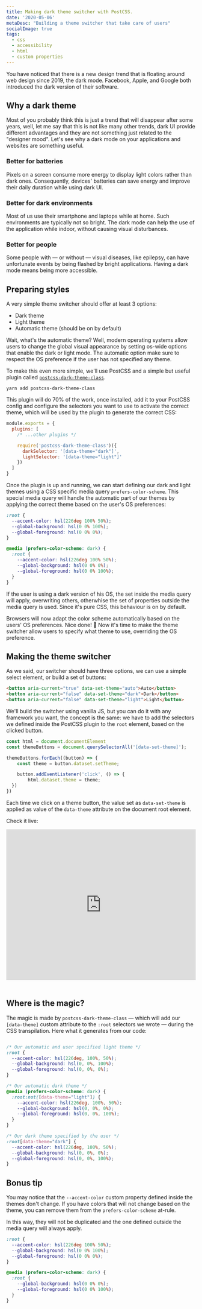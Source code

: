 ```yaml
---
title: Making dark theme switcher with PostCSS.
date: '2020-05-06'
metaDesc: "Building a theme switcher that take care of users"
socialImage: true
tags:
  - css
  - accessibility
  - html
  - custom properties
---
```


You have noticed that there is a new design trend that is floating around web design since 2019, the dark mode. Facebook, Apple, and Google both introduced the dark version of their software.

## Why a dark theme

Most of you probably think this is just a trend that will disappear after some years, well, let me say that this is not like many other trends, dark UI provide different advantages and they are not something just related to the "designer mood". Let's see why a dark mode on your applications and websites are something useful.

### Better for batteries

Pixels on a screen consume more energy to display light colors rather than dark ones. Consequently, devices' batteries can save energy and improve their daily duration while using dark UI.

### Better for dark environments

Most of us use their smartphone and laptops while at home. Such environments are typically not so bright. The dark mode can help the use of the application while indoor, without causing visual disturbances.

### Better for people

Some people with — or without — visual diseases, like epilepsy, can have unfortunate events by being flashed by bright applications. Having a dark mode means being more accessible.

## Preparing styles

A very simple theme switcher should offer at least 3 options:

- Dark theme
- Light theme
- Automatic theme (should be on by default)

Wait, what's the automatic theme? Well, modern operating systems allow users to change the global visual appearance by setting os-wide options that enable the dark or light mode. The automatic option make sure to respect the OS preference if the user has not specified any theme.

To make this even more simple, we'll use PostCSS and a simple but useful plugin called [`postcss-dark-theme-class`](https://github.com/postcss/postcss-dark-theme-class).

```shell
yarn add postcss-dark-theme-class
```

This plugin will do 70% of the work, once installed, add it to your PostCSS config and configure the selectors you want to use to activate the correct theme, which will be used by the plugin to generate the correct CSS:

```js
module.exports = {
  plugins: [
    /* ...other plugins */

    require('postcss-dark-theme-class')({
      darkSelector: '[data-theme="dark"]',
      lightSelector: '[data-theme="light"]'
    })
  ]
}
```

Once the plugin is up and running, we can start defining our dark and light themes using a CSS specific media query `prefers-color-scheme`. This special media query will handle the automatic part of our themes by applying the correct theme based on the user's OS preferences:

```css
:root {
  --accent-color: hsl(226deg 100% 50%);
  --global-background: hsl(0 0% 100%);
  --global-foreground: hsl(0 0% 0%);
}

@media (prefers-color-scheme: dark) {
  :root {
    --accent-color: hsl(226deg 100% 50%);
    --global-background: hsl(0 0% 0%);
    --global-foreground: hsl(0 0% 100%);
  }
}
```

If the user is using a dark version of his OS, the set inside the media query will apply, overwriting others, otherwhise the set of properties outside the media query is used. Since it's pure CSS, this behaviour is on by default.

Browsers will now adapt the color scheme automatically based on the users' OS preferences. Nice done! 🚀 Now it's time to make the theme switcher allow users to specify what theme to use, overriding the OS preference.


## Making the theme switcher

As we said, our switcher should have three options, we can use a simple select element, or build a set of buttons:

```html
<button aria-current="true" data-set-theme="auto">Auto</button>
<button aria-current="false" data-set-theme="dark">Dark</button>
<button aria-current="false" data-set-theme="light">Light</button>
```

We'll build the switcher using vanilla JS, but you can do it with any framework you want, the concept is the same: we have to add the selectors we defined inside the PostCSS plugin to the `root` element, based on the clicked button.

```js
const html = document.documentElement
const themeButtons = document.querySelectorAll('[data-set-theme]');

themeButtons.forEach((button) => {
	const theme = button.dataset.setTheme;

	button.addEventListener('click', () => {
		html.dataset.theme = theme;
  })
})
```

Each time we click on a theme button, the value set as `data-set-theme` is applied as value of the `data-theme` attribute on the document root element.

Check it live:

<div class="glitch-embed-wrap" style="height: 420px; width: 100%;">
  <iframe
    src="https://glitch.com/embed/#!/embed/theme-switcher-with-postcss?path=style.css&previewSize=0"
    title="accessible-icon-button on Glitch"
    allow="geolocation; microphone; camera; midi; vr; encrypted-media"
    style="height: 400px; width: 100%; border: 0;">
  </iframe>
</div>

## Where is the magic?

The magic is made by `postcss-dark-theme-class` — which will add our `[data-theme]` custom attribute to the `:root` selectors we wrote — during the CSS transpilation. Here what it generates from our code:

```css

/* Our automatic and user specified light theme */
:root {
  --accent-color: hsl(226deg, 100%, 50%);
  --global-background: hsl(0, 0%, 100%);
  --global-foreground: hsl(0, 0%, 0%);
}

/* Our automatic dark theme */
@media (prefers-color-scheme: dark) {
  :root:not([data-theme="light"]) {
    --accent-color: hsl(226deg, 100%, 50%);
    --global-background: hsl(0, 0%, 0%);
    --global-foreground: hsl(0, 0%, 100%);
  }
}

/* Our dark theme specified by the user */
:root[data-theme="dark"] {
  --accent-color: hsl(226deg, 100%, 50%);
  --global-background: hsl(0, 0%, 0%);
  --global-foreground: hsl(0, 0%, 100%);
}
```

## Bonus tip

You may notice that the `--accent-color` custom property defined inside the themes don't change. If you have colors that will not change based on the theme, you can remove them from the `prefers-color-scheme` at-rule.

In this way, they will not be duplicated and the one defined outside the media query will always apply.

```css
:root {
  --accent-color: hsl(226deg 100% 50%);
  --global-background: hsl(0 0% 100%);
  --global-foreground: hsl(0 0% 0%);
}

@media (prefers-color-scheme: dark) {
  :root {
    --global-background: hsl(0 0% 0%);
    --global-foreground: hsl(0 0% 100%);
  }
}
```
